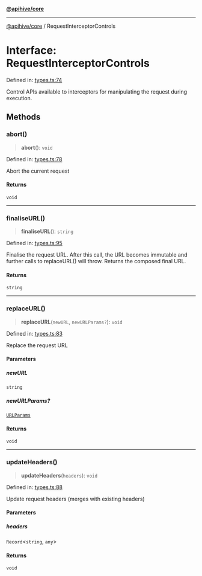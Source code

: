 [**@apihive/core**](../README.md)

***

[@apihive/core](../globals.md) / RequestInterceptorControls

# Interface: RequestInterceptorControls

Defined in: [types.ts:74](https://github.com/cleverplatypus/apihive-core/blob/917ef8bbf07171bc9393193650ebef9dbc655327/src/types.ts#L74)

Control APIs available to interceptors for manipulating the request during execution.

## Methods

### abort()

> **abort**(): `void`

Defined in: [types.ts:78](https://github.com/cleverplatypus/apihive-core/blob/917ef8bbf07171bc9393193650ebef9dbc655327/src/types.ts#L78)

Abort the current request

#### Returns

`void`

***

### finaliseURL()

> **finaliseURL**(): `string`

Defined in: [types.ts:95](https://github.com/cleverplatypus/apihive-core/blob/917ef8bbf07171bc9393193650ebef9dbc655327/src/types.ts#L95)

Finalise the request URL. After this call, the URL becomes immutable
and further calls to replaceURL() will throw.
Returns the composed final URL.

#### Returns

`string`

***

### replaceURL()

> **replaceURL**(`newURL`, `newURLParams?`): `void`

Defined in: [types.ts:83](https://github.com/cleverplatypus/apihive-core/blob/917ef8bbf07171bc9393193650ebef9dbc655327/src/types.ts#L83)

Replace the request URL

#### Parameters

##### newURL

`string`

##### newURLParams?

[`URLParams`](../type-aliases/URLParams.md)

#### Returns

`void`

***

### updateHeaders()

> **updateHeaders**(`headers`): `void`

Defined in: [types.ts:88](https://github.com/cleverplatypus/apihive-core/blob/917ef8bbf07171bc9393193650ebef9dbc655327/src/types.ts#L88)

Update request headers (merges with existing headers)

#### Parameters

##### headers

`Record`\<`string`, `any`\>

#### Returns

`void`
